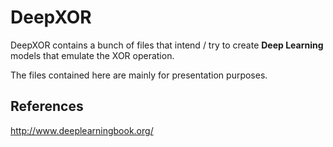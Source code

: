 DeepXOR
=======

DeepXOR contains a bunch of files that intend / try to
create __Deep Learning__ models that emulate the XOR operation.

The files contained here are mainly for presentation purposes.

## References
http://www.deeplearningbook.org/

